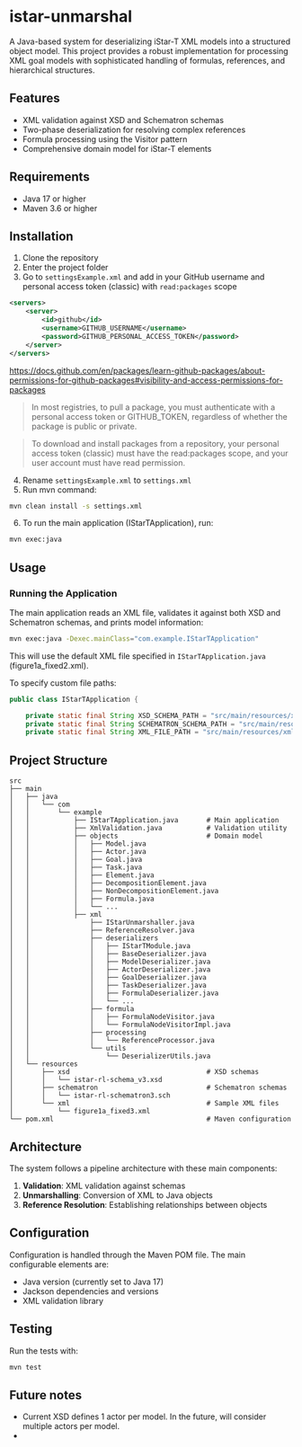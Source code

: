 # istar-unmarshal

A Java-based system for deserializing iStar-T XML models into a structured object model. This project provides a robust implementation for processing XML goal models with sophisticated handling of formulas, references, and hierarchical structures.

## Features

- XML validation against XSD and Schematron schemas
- Two-phase deserialization for resolving complex references
- Formula processing using the Visitor pattern
- Comprehensive domain model for iStar-T elements

## Requirements

- Java 17 or higher
- Maven 3.6 or higher

## Installation

1. Clone the repository
2. Enter the project folder
3. Go to `settingsExample.xml` and add in your GitHub username and personal access token (classic) with `read:packages` scope
```xml
<servers>
    <server>
        <id>github</id>
        <username>GITHUB_USERNAME</username>
        <password>GITHUB_PERSONAL_ACCESS_TOKEN</password>
    </server>
</servers>
```
https://docs.github.com/en/packages/learn-github-packages/about-permissions-for-github-packages#visibility-and-access-permissions-for-packages
> In most registries, to pull a package, you must authenticate with a personal access token or GITHUB_TOKEN, regardless of whether the package is public or private.

> To download and install packages from a repository, your personal access token (classic) must have the read:packages scope, and your user account must have read permission.
4. Rename `settingsExample.xml` to `settings.xml`
5. Run mvn command:

```bash
mvn clean install -s settings.xml
```
6. To run the main application (IStarTApplication), run:

```bash
mvn exec:java
```

## Usage

### Running the Application

The main application reads an XML file, validates it against both XSD and Schematron schemas, and prints model information:

```bash
mvn exec:java -Dexec.mainClass="com.example.IStarTApplication"
```

This will use the default XML file specified in `IStarTApplication.java` (figure1a_fixed2.xml).

To specify custom file paths:

```java
public class IStarTApplication {

    private static final String XSD_SCHEMA_PATH = "src/main/resources/xsd/istar-rl-schema_v3.xsd";
    private static final String SCHEMATRON_SCHEMA_PATH = "src/main/resources/schematron/istar-rl-schematron3.sch";
    private static final String XML_FILE_PATH = "src/main/resources/xml/figure1a_fixed2.xml";
```

## Project Structure

```
src
├── main
│   ├── java
│   │   └── com
│   │       └── example
│   │           ├── IStarTApplication.java       # Main application
│   │           ├── XmlValidation.java           # Validation utility
│   │           ├── objects                      # Domain model
│   │           │   ├── Model.java
│   │           │   ├── Actor.java
│   │           │   ├── Goal.java
│   │           │   ├── Task.java
│   │           │   ├── Element.java
│   │           │   ├── DecompositionElement.java
│   │           │   ├── NonDecompositionElement.java
│   │           │   ├── Formula.java
│   │           │   └── ...
│   │           ├── xml                          
│   │               ├── IStarUnmarshaller.java
│   │               ├── ReferenceResolver.java
│   │               ├── deserializers
│   │               │   ├── IStarTModule.java
│   │               │   ├── BaseDeserializer.java
│   │               │   ├── ModelDeserializer.java
│   │               │   ├── ActorDeserializer.java
│   │               │   ├── GoalDeserializer.java
│   │               │   ├── TaskDeserializer.java
│   │               │   ├── FormulaDeserializer.java
│   │               │   └── ...
│   │               ├── formula
│   │               │   ├── FormulaNodeVisitor.java
│   │               │   └── FormulaNodeVisitorImpl.java
│   │               ├── processing
│   │               │   └── ReferenceProcessor.java
│   │               └── utils
│   │                   └── DeserializerUtils.java
│   └── resources
│       ├── xsd                                  # XSD schemas
│       │   └── istar-rl-schema_v3.xsd
│       ├── schematron                           # Schematron schemas
│       │   └── istar-rl-schematron3.sch
│       └── xml                                  # Sample XML files
│           └── figure1a_fixed3.xml
└── pom.xml                                      # Maven configuration
```

## Architecture

The system follows a pipeline architecture with these main components:

1. **Validation**: XML validation against schemas
2. **Unmarshalling**: Conversion of XML to Java objects
3. **Reference Resolution**: Establishing relationships between objects

## Configuration

Configuration is handled through the Maven POM file. The main configurable elements are:

- Java version (currently set to Java 17)
- Jackson dependencies and versions
- XML validation library

## Testing

Run the tests with:

```bash
mvn test
```

## Future notes

- Current XSD defines 1 actor per model. In the future, will consider multiple actors per model. 
- 